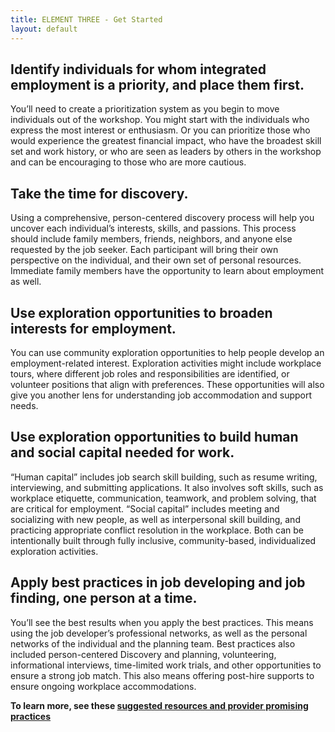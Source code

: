 ```yaml
---
title: ELEMENT THREE - Get Started
layout: default
---
```


## Identify individuals for whom integrated employment is a priority, and place them first.
You’ll need to create a prioritization system as you begin to move individuals out of the workshop. You might start with the individuals who express the most interest or enthusiasm. Or you can prioritize those who would experience the greatest financial impact, who have the broadest skill set and work history, or who are seen as leaders by others in the workshop and can be encouraging to those who are more cautious.

## Take the time for discovery.
Using a comprehensive, person-centered discovery process will help you uncover each individual’s interests, skills, and passions. This process should include family members, friends, neighbors, and anyone else requested by the job seeker. Each participant will bring their own perspective on the individual, and their own set of personal resources. Immediate family members have the opportunity to learn about employment as well. 

## Use exploration opportunities to broaden interests for employment.
You can use community exploration opportunities to help people develop an employment-related interest. Exploration activities might include workplace tours, where different job roles and responsibilities are identified, or volunteer positions that align with preferences. These opportunities will also give you another lens for understanding job accommodation and support needs.

## Use exploration opportunities to build human and social capital needed for work.
“Human capital” includes job search skill building, such as resume writing, interviewing, and submitting applications. It also involves soft skills, such as workplace etiquette, communication, teamwork, and problem solving, that are critical for employment. “Social capital” includes meeting and socializing with new people, as well as interpersonal skill building, and practicing appropriate conflict resolution in the workplace. Both can be intentionally built through fully inclusive, community-based, individualized exploration activities.

## Apply best practices in job developing and job finding, one person at a time.
You’ll see the best results when you apply the best practices. This means using the job developer’s professional networks, as well as the personal networks of the individual and the planning team. Best practices also included person-centered Discovery and planning, volunteering, informational interviews, time-limited work trials, and other opportunities to ensure a strong job match. This also means offering post-hire supports to ensure ongoing workplace accommodations.

<div id="bigger"><p><strong>To learn more, see these <a href="three_more.html">suggested resources and provider promising practices</a></strong></p></div>
